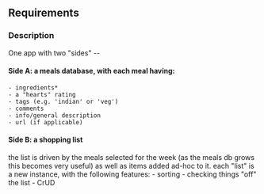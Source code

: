 ## Requirements

### Description
One app with two "sides" --

#### Side A: a meals database, with each meal having:
    - ingredients*
    - a "hearts" rating
    - tags (e.g. 'indian' or 'veg')
    - comments
    - info/general description
    - url (if applicable)

#### Side B: a shopping list
the list is driven by the meals selected for the week (as the meals db grows this becomes very useful) as well as items added ad-hoc to it.
each "list" is a new instance, with the following features:
    - sorting
    - checking things "off" the list
    - CrUD




